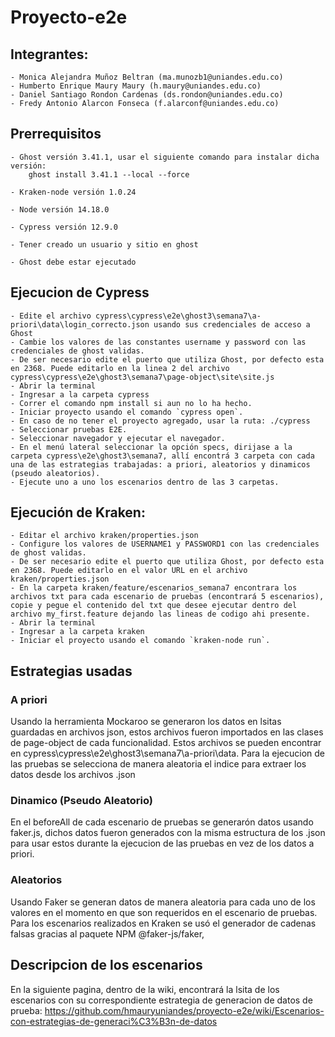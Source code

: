 # Proyecto-e2e

## Integrantes: 

    - Monica Alejandra Muñoz Beltran (ma.munozb1@uniandes.edu.co)
    - Humberto Enrique Maury Maury (h.maury@uniandes.edu.co)
    - Daniel Santiago Rondon Cardenas (ds.rondon@uniandes.edu.co)
    - Fredy Antonio Alarcon Fonseca (f.alarconf@uniandes.edu.co)

## Prerrequisitos

    - Ghost versión 3.41.1, usar el siguiente comando para instalar dicha versión: 
        ghost install 3.41.1 --local --force
        
    - Kraken-node versión 1.0.24
    
    - Node versión 14.18.0
    
    - Cypress versión 12.9.0

    - Tener creado un usuario y sitio en ghost 

    - Ghost debe estar ejecutado


## Ejecucion de Cypress
    
    - Edite el archivo cypress\cypress\e2e\ghost3\semana7\a-priori\data\login_correcto.json usando sus credenciales de acceso a Ghost
    - Cambie los valores de las constantes username y password con las credenciales de ghost validas.
    - De ser necesario edite el puerto que utiliza Ghost, por defecto esta en 2368. Puede editarlo en la linea 2 del archivo cypress\cypress\e2e\ghost3\semana7\page-object\site\site.js
    - Abrir la terminal
    - Ingresar a la carpeta cypress
    - Correr el comando npm install si aun no lo ha hecho.
    - Iniciar proyecto usando el comando `cypress open`.
    - En caso de no tener el proyecto agregado, usar la ruta: ./cypress 
    - Seleccionar pruebas E2E.
    - Seleccionar navegador y ejecutar el navegador.
    - En el menú lateral seleccionar la opción specs, dirijase a la carpeta cypress\e2e\ghost3\semana7, allí encontrá 3 carpeta con cada una de las estrategias trabajadas: a priori, aleatorios y dinamicos (pseudo aleatorios).
    - Ejecute uno a uno los escenarios dentro de las 3 carpetas.

## Ejecución de Kraken:
    - Editar el archivo kraken/properties.json
    - Configure los valores de USERNAME1 y PASSWORD1 con las credenciales de ghost validas.
    - De ser necesario edite el puerto que utiliza Ghost, por defecto esta en 2368. Puede editarlo en el valor URL en el archivo kraken/properties.json 
    - En la carpeta kraken/feature/escenarios_semana7 encontrara los archivos txt para cada escenario de pruebas (encontrará 5 escenarios), copie y pegue el contenido del txt que desee ejecutar dentro del archivo my_first.feature dejando las lineas de codigo ahi presente.
    - Abrir la terminal
    - Ingresar a la carpeta kraken
    - Iniciar el proyecto usando el comando `kraken-node run`.

## Estrategias usadas

### A priori

Usando la herramienta Mockaroo se generaron los datos en lsitas guardadas en archivos json, estos archivos fueron importados en las clases de page-object de cada funcionalidad. Estos archivos se pueden encontrar en cypress\cypress\e2e\ghost3\semana7\a-priori\data.
Para la ejecucion de las pruebas se selecciona de manera aleatoria el indice para extraer los datos desde los archivos .json 

### Dinamico (Pseudo Aleatorio)

En el beforeAll de cada escenario de pruebas se generarón datos usando faker.js, dichos datos fueron generados con la misma estructura de los .json para usar estos durante la ejecucion de las pruebas en vez de los datos a priori.

### Aleatorios

Usando Faker se generan datos de manera aleatoria para cada uno de los valores en el momento en que son requeridos en el escenario de pruebas.
Para los escenarios realizados en Kraken se usó el generador de cadenas falsas gracias al paquete NPM @faker-js/faker,   

## Descripcion de los escenarios

En la siguiente pagina, dentro de la wiki, encontrará la lsita de los escenarios con su correspondiente estrategia de generacion de datos de prueba:
https://github.com/hmauryuniandes/proyecto-e2e/wiki/Escenarios-con-estrategias-de-generaci%C3%B3n-de-datos

